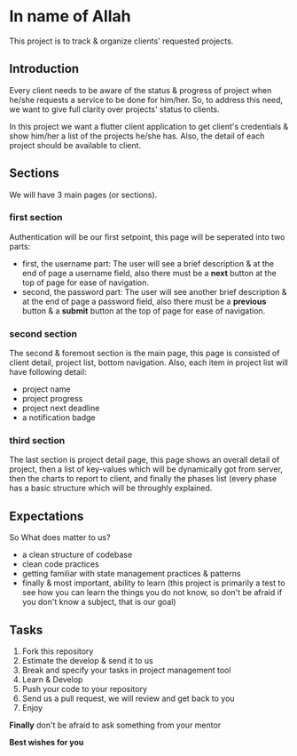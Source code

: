 # In name of Allah
This project is to track & organize clients' requested projects. 

## Introduction 
Every client needs to be aware of the status & progress of project when he/she requests a service to be done for him/her. So, to address this need, we want to give full clarity over projects' status to clients.

In this project we want a flutter client application to get client's credentials & show him/her a list of the projects he/she has. Also, the detail of each project should be available to client.

## Sections
We will have 3 main pages (or sections).

### first section
Authentication will be our first setpoint, this page will be seperated into two parts:
- first, the username part: The user will see a brief description & at the end of page a username field, also there must be a **next** button at the top of page for ease of navigation.
- second, the password part: The user will see another brief description & at the end of page a password field, also there must be a **previous** button & a **submit** button at the top of page for ease of navigation.

### second section
The second & foremost section is the main page, this page is consisted of client detail, project list, bottom navigation.
Also, each item in project list will have following detail:
- project name
- project progress 
- project next deadline
- a notification badge

### third section
The last section is project detail page, this page shows an overall detail of project, then a list of key-values which will be dynamically got from server, then the charts to report to client, and finally the phases list (every phase has a basic structure which will be throughly explained.

## Expectations
So What does matter to us?

- a clean structure of codebase
- clean code practices
- getting familiar with state management practices & patterns
- finally & most important, ability to learn (this project is primarily a test to see how you can learn the things you do not know, so don't be afraid if you don't know a subject, that is our goal)

## Tasks
1. Fork this repository
2. Estimate the develop & send it to us
3. Break and specify your tasks in project management tool
4. Learn & Develop
5. Push your code to your repository
6. Send us a pull request, we will review and get back to you
7. Enjoy

**Finally** don't be afraid to ask something from your mentor

**Best wishes for you**
